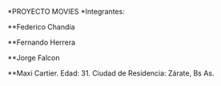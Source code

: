 *PROYECTO MOVIES
*Integrantes:

**Federico Chandia

**Fernando Herrera

**Jorge Falcon

**Maxi Cartier. Edad: 31. Ciudad de Residencia: Zárate, Bs As.